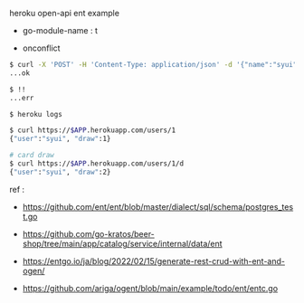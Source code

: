 heroku open-api ent example

- go-module-name : t

- onconflict

```sh
$ curl -X 'POST' -H 'Content-Type: application/json' -d '{"name":"syui"}' "https://$APP.herokuapp.com/users"
...ok

$ !!
...err

$ heroku logs
```

```sh
$ curl https://$APP.herokuapp.com/users/1
{"user":"syui", "draw":1}

# card draw
$ curl https://$APP.herokuapp.com/users/1/d
{"user":"syui", "draw":2}
```

ref : 

- https://github.com/ent/ent/blob/master/dialect/sql/schema/postgres_test.go

- https://github.com/go-kratos/beer-shop/tree/main/app/catalog/service/internal/data/ent

- https://entgo.io/ja/blog/2022/02/15/generate-rest-crud-with-ent-and-ogen/

- https://github.com/ariga/ogent/blob/main/example/todo/ent/entc.go
